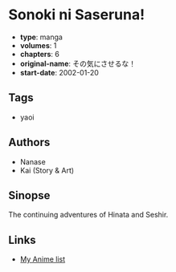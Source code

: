 # Sonoki ni Saseruna!

-   **type**: manga
-   **volumes**: 1
-   **chapters**: 6
-   **original-name**: その気にさせるな！
-   **start-date**: 2002-01-20

## Tags

-   yaoi

## Authors

-   Nanase
-   Kai (Story & Art)

## Sinopse

The continuing adventures of Hinata and Seshir.

## Links

-   [My Anime list](https://myanimelist.net/manga/12250/Sonoki_ni_Saseruna)
